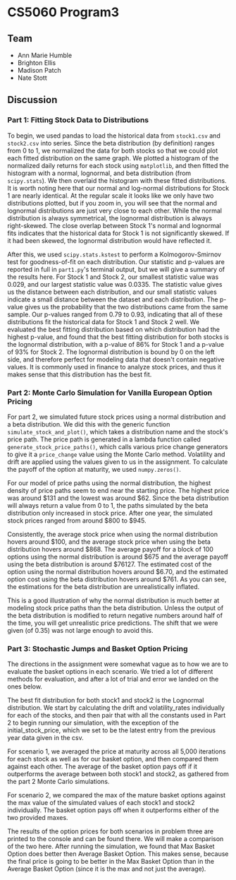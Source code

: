 # CS5060 Program3

## Team
- Ann Marie Humble
- Brighton Ellis
- Madison Patch
- Nate Stott

## Discussion

### Part 1: Fitting Stock Data to Distributions

To begin, we used pandas to load the historical data from `stock1.csv` and `stock2.csv` into series. Since the beta distribution (by definition) ranges from 0 to 1, we normalized the data for both stocks so that we could plot each fitted distribution on the same graph. We plotted a histogram of the normalized daily returns for each stock using `matplotlib`, and then fitted the histogram with a normal, lognormal, and beta distribution (from `scipy.stats`). We then overlaid the histogram with these fitted distributions. It is worth noting here that our normal and log-normal distributions for Stock 1 are nearly identical. At the regular scale it looks like we only have two distributions plotted, but if you zoom in, you will see that the normal and lognormal distributions are just very close to each other. While the normal distribution is always symmetrical, the lognormal distribution is always right-skewed. The close overlap between Stock 1's normal and lognormal fits indicates that the historical data for Stock 1 is not significantly skewed. If it had been skewed, the lognormal distribution would have reflected it.

After this, we used `scipy.stats.kstest` to perform a Kolmogorov-Smirnov test for goodness-of-fit on each distribution. Our statistic and p-values are reported in full in `part1.py`'s terminal output, but we will give a summary of the results here. For Stock 1 and Stock 2, our smallest statistic value was 0.029, and our largest statistic value was 0.0335. The statistic value gives us the distance between each distribution, and our small statistic values indicate a small distance between the dataset and each distribution. The p-value gives us the probability that the two distributions came from the same sample. Our p-values ranged from 0.79 to 0.93, indicating that all of these distributions fit the historical data for Stock 1 and Stock 2 well. We evaluated the best fitting distribution based on which distribution had the highest p-value, and found that the best fitting distribution for both stocks is the lognormal distribution, with a p-value of 86% for Stock 1 and a p-value of 93% for Stock 2. The lognormal distribution is bound by 0 on the left side, and therefore perfect for modeling data that doesn't contain negative values. It is commonly used in finance to analyze stock prices, and thus it makes sense that this distribution has the best fit.

### Part 2: Monte Carlo Simulation for Vanilla European Option Pricing

For part 2, we simulated future stock prices using a normal distribution and a beta distribution. We did this with the generic function `simulate_stock_and_plot()`, which takes a distribution name and the stock's price path. The price path is generated in a lambda function called `generate_stock_price_paths()`, which calls various price change generators to give it a `price_change` value using the Monte Carlo method. Volatility and drift are applied using the values given to us in the assignment. To calculate the payoff of the option at maturity, we used `numpy.zeros()`.

For our model of price paths using the normal distribution, the highest density of price paths seem to end near the starting price. The highest price was around $131 and the lowest was around $62. Since the beta distribution will always return a value from 0 to 1, the paths simulated by the beta distribution only increased in stock price. After one year, the simulated stock prices ranged from around $800 to $945.

Consistently, the average stock price when using the normal distribution hovers around $100, and the average stock price when using the beta distribution hovers around $868. The average payoff for a block of 100 options using the normal distribution is around $675 and the average payoff using the beta distribution is around $76127. The estimated cost of the option using the normal distribution hovers around $6.70, and the estimated option cost using the beta distribution hovers around $761. As you can see, the estimations for the beta distribution are unrealistically inflated.

This is a good illustration of why the normal distribution is much better at modeling stock price paths than the beta distribution. Unless the output of the beta distribution is modified to return negative numbers around half of the time, you will get unrealistic price predictions. The shift that we were given (of 0.35) was not large enough to avoid this.

### Part 3: Stochastic Jumps and Basket Option Pricing

The directions in the assignment were somewhat vague as to how we are to evaluate the basket options in each scenario. We tried a lot of different methods for evaluation, and after a lot of trial and error we landed on the ones below.

The best fit distribution for both stock1 and stock2 is the Lognormal distribution. We start by calculating the drift and volatility_rates individually for each of the stocks, and then pair that with all the constants used in Part 2 to begin running our simulation, with the exception of the initial_stock_price, which we set to be the latest entry from the previous year data given in the csv.

For scenario 1, we averaged the price at maturity across all 5,000 iterations for each stock as well as for our basket option, and then compared them against each other. The average of the basket option pays off if it outperforms the average between both stock1 and stock2, as gathered from the part 2 Monte Carlo simulations.

For scenario 2, we compared the max of the mature basket options against the max value of the simulated values of each stock1 and stock2 individually. The basket option pays off when it outperforms either of the two provided maxes.

The results of the option prices for both scenarios in problem three are printed to the console and can be found there. We will make a comparison of the two here. After running the simulation, we found that Max Basket Option does better then Average Basket Option. This makes sense, because the final price is going to be better in the Max Basket Option than in the Average Basket Option (since it is the max and not just the average).
